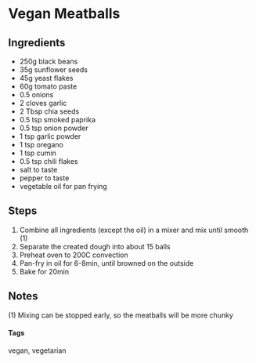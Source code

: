 # Vegan Meatballs

## Ingredients

* 250g black beans
* 35g sunflower seeds
* 45g yeast flakes
* 60g tomato paste
* 0.5 onions 
* 2 cloves garlic 
* 2 Tbsp chia seeds 
* 0.5 tsp smoked paprika 
* 0.5 tsp onion powder 
* 1 tsp garlic powder 
* 1 tsp oregano 
* 1 tsp cumin
* 0.5 tsp chili flakes
* salt to taste 
* pepper to taste
* vegetable oil for pan frying 

## Steps

1. Combine all ingredients (except the oil) in a mixer and mix until smooth (1)
2. Separate the created dough into about 15 balls
3. Preheat oven to 200C convection
4. Pan-fry in oil for 6-8min, until browned on the outside 
5. Bake for 20min

## Notes

(1) Mixing can be stopped early, so the meatballs will be more chunky

#### Tags
vegan, vegetarian
